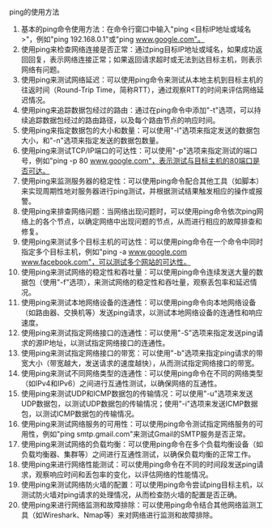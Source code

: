ping的使用方法
1. 基本的ping命令使用方法：在命令行窗口中输入"ping <目标IP地址或域名>"，例如"ping 192.168.0.1"或"ping www.google.com"。
2. 使用ping来检查网络连接是否正常：通过ping目标IP地址或域名，如果成功返回回复，表示网络连接正常；如果返回请求超时或无法到达目标主机，则表示网络有问题。
3. 使用ping来测试网络延迟：可以使用ping命令来测试从本地主机到目标主机的往返时间（Round-Trip Time，简称RTT），通过观察RTT的时间来评估网络延迟情况。
4. 使用ping来追踪数据包经过的路由：通过在ping命令中添加"-t"选项，可以持续追踪数据包经过的路由路径，以及每个路由节点的响应时间。
5. 使用ping来指定数据包的大小和数量：可以使用"-l"选项来指定发送的数据包大小，和"-n"选项来指定发送的数据包数量。
6. 使用ping来测试TCP/IP端口的可达性：可以使用"-p"选项来指定测试的端口号，例如"ping -p 80 www.google.com"，表示测试与目标主机的80端口是否可达。
7. 使用ping来监测服务器的稳定性：可以使用ping命令配合其他工具（如脚本）来实现周期性地对服务器进行ping测试，并根据测试结果触发相应的操作或报警。
8. 使用ping来排查网络问题：当网络出现问题时，可以使用ping命令依次ping网络上的各个节点，以确定网络中出现问题的节点，从而进行相应的故障排查和修复。
9. 使用ping来测试多个目标主机的可达性：可以使用ping命令在一个命令中同时指定多个目标主机，例如"ping -a www.google.com www.facebook.com"，可以测试多个网站的可达性。
10. 使用ping来测试网络的稳定性和吞吐量：可以使用ping命令连续发送大量的数据包（使用"-f"选项），来测试网络的稳定性和吞吐量，观察丢包率和延迟情况。
11. 使用ping来测试本地网络设备的连通性：可以使用ping命令向本地网络设备（如路由器、交换机等）发送ping请求，以测试本地网络设备的连通性和响应速度。
12. 使用ping来测试指定网络接口的连通性：可以使用"-S"选项来指定发送ping请求的源IP地址，以测试指定网络接口的连通性。
13. 使用ping来测试指定网络接口的带宽：可以使用"-b"选项来指定ping请求的带宽大小（带宽越大，发送请求的速度越快），从而测试指定网络接口的带宽。
14. 使用ping来测试不同网络类型的连通性：可以使用ping命令在不同的网络类型（如IPv4和IPv6）之间进行互通性测试，以确保网络的互通性。
15. 使用ping来测试UDP和ICMP数据包的传输情况：可以使用"-u"选项来发送UDP数据包，以测试UDP数据包的传输情况；使用"-i"选项来发送ICMP数据包，以测试ICMP数据包的传输情况。
16. 使用ping来测试网络服务的可用性：可以使用ping命令测试指定网络服务的可用性，例如"ping smtp.gmail.com"来测试Gmail的SMTP服务是否正常。
17. 使用ping来测试网络的负载均衡：可以使用ping命令在多个负载均衡设备（如负载均衡器、集群等）之间进行互通性测试，以确保负载均衡的正常工作。
18. 使用ping来进行网络性能测试：可以使用ping命令在不同的时间段发送ping请求，观察响应时间和丢包率的变化，以评估网络的性能情况。
19. 使用ping来测试网络防火墙的配置：可以使用ping命令尝试ping目标主机，以测试防火墙对ping请求的处理情况，从而检查防火墙的配置是否正确。
20. 使用ping来进行网络监测和故障排除：可以使用ping命令结合其他网络监测工具（如Wireshark、Nmap等）来对网络进行监测和故障排除。
